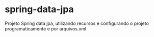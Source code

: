 # spring-data-jpa
Projeto Spring data jpa, utilizando recursos e configurando o projeto programaticamente e por arquivos.xml
